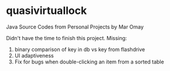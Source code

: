 # quasivirtuallock
Java Source Codes from Personal Projects
by Mar Omay

Didn't have the time to finish this project. 
Missing:
1. binary comparison of key in db vs key from flashdrive
2. UI adaptiveness
3. Fix for bugs when double-clicking an item from a sorted table
